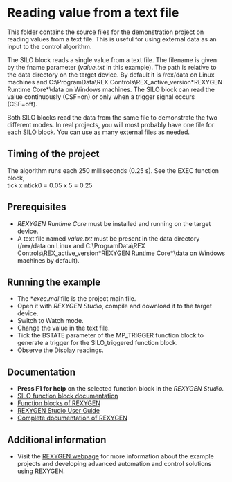 Reading value from a text file 
==============================

This folder contains the source files for the demonstration project on reading
values from a text file. This is useful for using external data as an input to 
the control algorithm.

The SILO block reads a single value from a text file. The filename is given by 
the fname parameter (*value.txt* in this example). The path is relative to the 
data directory on the target device. By default it is /rex/data on Linux 
machines and C:\ProgramData\REX Controls\REX_active_version\*REXYGEN Runtime Core*\data on 
Windows machines. The SILO block can read the value continuously (CSF=on) or 
only when a trigger signal occurs (CSF=off).

Both SILO blocks read the data from the same file to demonstrate the two 
different modes. In real projects, you will most probably have one file for each
SILO block. You can use as many external files as needed.
 
## Timing of the project ##

The algorithm runs each 250 milliseconds (0.25 s). See the EXEC function block,  
tick x ntick0 = 0.05 x 5 = 0.25 

## Prerequisites ##
- *REXYGEN Runtime Core* must be installed and running on the target device.
- A text file named *value.txt* must be present in the data directory (/rex/data
on Linux and C:\ProgramData\REX Controls\REX_active_version\*REXYGEN Runtime Core*\data on 
Windows machines by default). 

## Running the example ##
- The **exec.mdl* file is the project main file.
- Open it with *REXYGEN Studio*, compile and download it to the target device.
- Switch to Watch mode.
- Change the value in the text file.
- Tick the BSTATE parameter of the MP_TRIGGER function block to generate a 
trigger for the SILO_triggered function block.
- Observe the Display readings. 

## Documentation ##

- **Press F1 for help** on the selected function block in the *REXYGEN Studio*.
- [SILO function block documentation](https://www.rexygen.com/doc/ENGLISH/MANUALS/BRef/SILO.html)
- [Function blocks of REXYGEN](https://www.rexygen.com/doc/PDF/ENGLISH/BRef_ENG.pdf)
- [REXYGEN Studio User Guide](https://www.rexygen.com/doc/PDF/ENGLISH/RexygenStudio_ENG.pdf)
- [Complete documentation of REXYGEN](http://www.rexygen.com/documentation-and-support)

## Additional information ##

- Visit the [REXYGEN webpage](http://www.rexygen.com) 
for more information about the example projects and developing advanced 
automation and control solutions using REXYGEN.